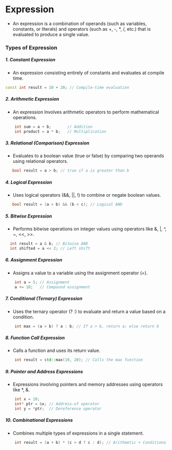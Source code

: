 # Expression
- An expression is a combination of operands (such as variables, constants, or literals) and operators (such as +, -, *, /, etc.) that is evaluated to produce a single value.

### Types of Expression

##### 1. Constant Expression
- An expression consisting entirely of constants and evaluates at compile time.
```cpp
const int result = 10 + 20; // Compile-time evaluation
```
##### 2. Arithmetic  Expression
- An expression Involves arithmetic operators to perform mathematical operations.
```cpp
    int sum = a + b;       // Addition
    int product = a * b;   // Multiplication
```
##### 3. Relational (Comparison) Expression
- Evaluates to a boolean value (true or false) by comparing two operands using relational operators.
```cpp
   bool result = a > b; // true if a is greater than b
```
##### 4. Logical Expression
- Uses logical operators (&&, ||, !) to combine or negate boolean values.
```cpp
   bool result = (a > b) && (b < c); // Logical AND
```
##### 5. Bitwise Expression
- Performs bitwise operations on integer values using operators like &, |, ^, ~, <<, >>.
```cpp
  int result = a & b; // Bitwise AND
  int shifted = a << 2; // Left shift
```

##### 6. Assignment Expression
- Assigns a value to a variable using the assignment operator (=).
```cpp
    int a = 5; // Assignment
    a += 10;   // Compound assignment
```
##### 7. Conditional (Ternary) Expression
- Uses the ternary operator (? :) to evaluate and return a value based on a condition.
```cpp
    int max = (a > b) ? a : b; // If a > b, return a; else return b
```
##### 8. Function Call Expression
- Calls a function and uses its return value.
```cpp
    int result = std::max(10, 20); // Calls the max function
```

##### 9. Pointer and Address Expressions
- Expressions involving pointers and memory addresses using operators like *, &.
```cpp
    int x = 10;
    int* ptr = &x; // Address-of operator
    int y = *ptr;  // Dereference operator
```
##### 10. Combinational Expressions
- Combines multiple types of expressions in a single statement.
```cpp
    int result = (a + b) * (c > d ? c : d); // Arithmetic + Conditional + Relational
```



